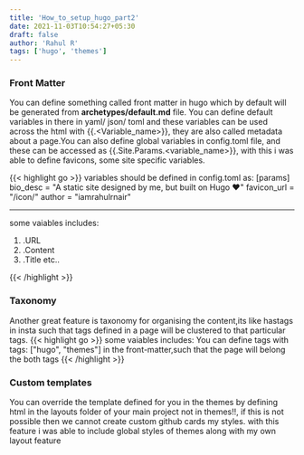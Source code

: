 ```yaml
---
title: 'How_to_setup_hugo_part2'
date: 2021-11-03T10:54:27+05:30
draft: false
author: 'Rahul R'
tags: ['hugo', 'themes']
---
```


### Front Matter

You can define something called front matter in hugo which by default will be generated from **archetypes/default.md** file. You can define default variables in there in yaml/ json/ toml and these variables can be used across the html with {{.<Variable_name>}}, they are also called metadata about a page.You can also define global variables in config.toml file, and these can be accessed as {{.Site.Params.<variable_name>}}, with this i was able to define favicons, some site specific variables.

{{< highlight go >}}
variables should be defined in config.toml as:
[params]
bio_desc = "A static site designed by me, but built on Hugo ❤️"
favicon_url = "/icon/"
author = "iamrahulrnair"

---

some vaiables includes:

1. .URL
2. .Content
3. .Title
   etc..

{{< /highlight >}}

### Taxonomy

Another great feature is taxonomy for organising the content,its like hastags in insta such that tags defined in a page will be clustered to that particular tags.
{{< highlight go >}} some vaiables includes:
You can define tags with tags: ["hugo", "themes"] in the front-matter,such that the page will belong the both tags
{{< /highlight >}}

### Custom templates

You can override the template defined for you in the themes by defining html in the layouts folder of your main project not in themes!!, if this is not possible then we cannot create custom github cards my styles. with this feature i was able to include global styles of themes along with my own layout feature
